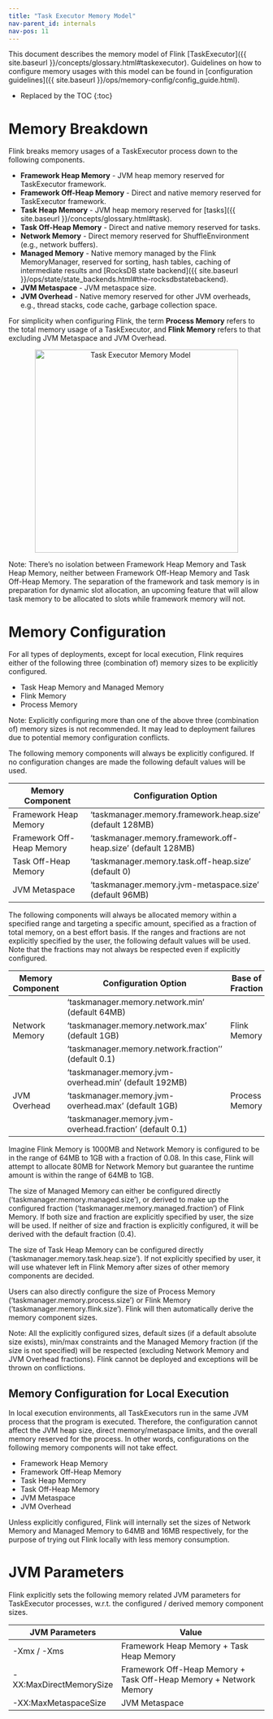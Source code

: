 ```yaml
---
title: "Task Executor Memory Model"
nav-parent_id: internals
nav-pos: 11
---
```

<!--
Licensed to the Apache Software Foundation (ASF) under one
or more contributor license agreements.  See the NOTICE file
distributed with this work for additional information
regarding copyright ownership.  The ASF licenses this file
to you under the Apache License, Version 2.0 (the
"License"); you may not use this file except in compliance
with the License.  You may obtain a copy of the License at

  http://www.apache.org/licenses/LICENSE-2.0

Unless required by applicable law or agreed to in writing,
software distributed under the License is distributed on an
"AS IS" BASIS, WITHOUT WARRANTIES OR CONDITIONS OF ANY
KIND, either express or implied.  See the License for the
specific language governing permissions and limitations
under the License.
-->

This document describes the memory model of Flink [TaskExecutor]({{ site.baseurl }}/concepts/glossary.html#taskexecutor).
Guidelines on how to configure memory usages with this model can be found in [configuration guidelines]({{ site.baseurl }}/ops/memory-config/config_guide.html).

* Replaced by the TOC
{:toc}

# Memory Breakdown

Flink breaks memory usages of a TaskExecutor process down to the following components.
- **Framework Heap Memory** - JVM heap memory reserved for TaskExecutor framework.
- **Framework Off-Heap Memory** - Direct and native memory reserved for TaskExecutor framework.
- **Task Heap Memory** - JVM heap memory reserved for [tasks]({{ site.baseurl }}/concepts/glossary.html#task).
- **Task Off-Heap Memory** - Direct and native memory reserved for tasks.
- **Network Memory** - Direct memory reserved for ShuffleEnvironment (e.g., network buffers).
- **Managed Memory** - Native memory managed by the Flink MemoryManager, reserved for sorting, hash tables, caching of intermediate results and [RocksDB state backend]({{ site.baseurl }}/ops/state/state_backends.html#the-rocksdbstatebackend).
- **JVM Metaspace** - JVM metaspace size.
- **JVM Overhead** - Native memory reserved for other JVM overheads, e.g., thread stacks, code cache, garbage collection space.

For simplicity when configuring Flink, the term **Process Memory** refers to the total memory usage of a TaskExecutor, and **Flink Memory** refers to that excluding JVM Metaspace and JVM Overhead.

<div style="text-align: center;">
<img src="{{ site.baseurl }}/fig/tm_memory_model.svg" alt="Task Executor Memory Model" height="400px" style="text-align: center;"/>
</div>

Note: There’s no isolation between Framework Heap Memory and Task Heap Memory, neither between Framework Off-Heap Memory and Task Off-Heap Memory.
The separation of the framework and task memory is in preparation for dynamic slot allocation, an upcoming feature that will allow task memory to be allocated to slots while framework memory will not.

# Memory Configuration

For all types of deployments, except for local execution, Flink requires either of the following three (combination of) memory sizes to be explicitly configured.
- Task Heap Memory and Managed Memory
- Flink Memory
- Process Memory

Note: Explicitly configuring more than one of the above three (combination of) memory sizes is not recommended.
It may lead to deployment failures due to potential memory configuration conflicts.

The following memory components will always be explicitly configured.
If no configuration changes are made the following default values will be used.

<table class="table table-bordered">
  <thead>
    <tr>
      <th class="text-left" style="width: 40%">Memory Component</th>
      <th class="text-left" style="width: 60%">Configuration Option</th>
    </tr>
  </thead>
  <tbody>
    <tr>
      <td>Framework Heap Memory</td>
      <td>‘taskmanager.memory.framework.heap.size’ (default 128MB)</td>
    </tr>
    <tr>
      <td>Framework Off-Heap Memory</td>
      <td>‘taskmanager.memory.framework.off-heap.size’ (default 128MB)</td>
    </tr>
    <tr>
      <td>Task Off-Heap Memory</td>
      <td>‘taskmanager.memory.task.off-heap.size’ (default 0)</td>
    </tr>
    <tr>
      <td>JVM Metaspace</td>
      <td>‘taskmanager.memory.jvm-metaspace.size’ (default 96MB)</td>
    </tr>
  </tbody>
</table>

The following components will always be allocated memory within a specified range and targeting a specific amount, specified as a fraction of total memory, on a best effort basis.
If the ranges and fractions are not explicitly specified by the user, the following default values will be used.
Note that the fractions may not always be respected even if explicitly configured.

<table class="table table-bordered">
  <thead>
    <tr>
      <th class="text-left" style="width: 25%">Memory Component</th>
      <th class="text-left" style="width: 50%">Configuration Option</th>
      <th class="text-left" style="width: 25%">Base of Fraction</th>
    </tr>
  </thead>
  <tbody>
    <tr>
      <td rowspan="3">Network Memory</td>
      <td>‘taskmanager.memory.network.min’ (default 64MB)</td>
      <td rowspan="3">Flink Memory</td>
    </tr>
    <tr>
      <td>‘taskmanager.memory.network.max’ (default 1GB)</td>
    </tr>
    <tr>
      <td>‘taskmanager.memory.network.fraction’’ (default 0.1)</td>
    </tr>
    <tr>
      <td rowspan="3">JVM Overhead</td>
      <td>‘taskmanager.memory.jvm-overhead.min’ (default 192MB)</td>
      <td rowspan="3">Process Memory</td>
    </tr>
    <tr>
      <td>‘taskmanager.memory.jvm-overhead.max’ (default 1GB)</td>
    </tr>
    <tr>
      <td>‘taskmanager.memory.jvm-overhead.fraction’ (default 0.1)</td>
    </tr>
  </tbody>
</table>

Imagine Flink Memory is 1000MB and Network Memory is configured to be in the range of 64MB to 1GB with a fraction of 0.08.
In this case, Flink will attempt to allocate 80MB for Network Memory but guarantee the runtime amount is within the range of 64MB to 1GB.  

The size of Managed Memory can either be configured directly (‘taskmanager.memory.managed.size’), or derived to make up the configured fraction (‘taskmanager.memory.managed.fraction’) of Flink Memory.
If both size and fraction are explicitly specified by user, the size will be used.
If neither of size and fraction is explicitly configured, it will be derived with the default fraction (0.4).

The size of Task Heap Memory can be configured directly (‘taskmanager.memory.task.heap.size’).
If not explicitly specified by user, it will use whatever left in Flink Memory after sizes of other memory components are decided.

Users can also directly configure the size of Process Memory (‘taskmanager.memory.process.size’) or Flink Memory (‘taskmanager.memory.flink.size’).
Flink will then automatically derive the memory component sizes.

Note: All the explicitly configured sizes, default sizes (if a default absolute size exists), min/max constraints and the Managed Memory fraction (if the size is not specified) will be respected (excluding Network Memory and JVM Overhead fractions).
Flink cannot be deployed and exceptions will be thrown on conflictions.

## Memory Configuration for Local Execution

In local execution environments, all TaskExecutors run in the same JVM process that the program is executed.
Therefore, the configuration cannot affect the JVM heap size, direct memory/metaspace limits, and the overall memory reserved for the process.
In other words, configurations on the following memory components will not take effect.
- Framework Heap Memory
- Framework Off-Heap Memory
- Task Heap Memory
- Task Off-Heap Memory
- JVM Metaspace
- JVM Overhead

Unless explicitly configured, Flink will internally set the sizes of Network Memory and Managed Memory to 64MB and 16MB respectively, for the purpose of trying out Flink locally with less memory consumption. 

# JVM Parameters
Flink explicitly sets the following memory related JVM parameters for TaskExecutor processes, w.r.t. the configured / derived memory component sizes.

<table class="table table-bordered">
  <thead>
    <tr>
      <th class="text-left" style="width: 30%">JVM Parameters</th>
      <th class="text-left" style="width: 70%">Value</th>
    </tr>
  </thead>
  <tbody>
    <tr>
      <td>-Xmx / -Xms</td>
      <td>Framework Heap Memory + Task Heap Memory</td>
    </tr>
    <tr>
      <td>-XX:MaxDirectMemorySize</td>
      <td>Framework Off-Heap Memory + Task Off-Heap Memory + Network Memory</td>
    </tr>
    <tr>
      <td>-XX:MaxMetaspaceSize</td>
      <td>JVM Metaspace</td>
    </tr>
  </tbody>
</table>
